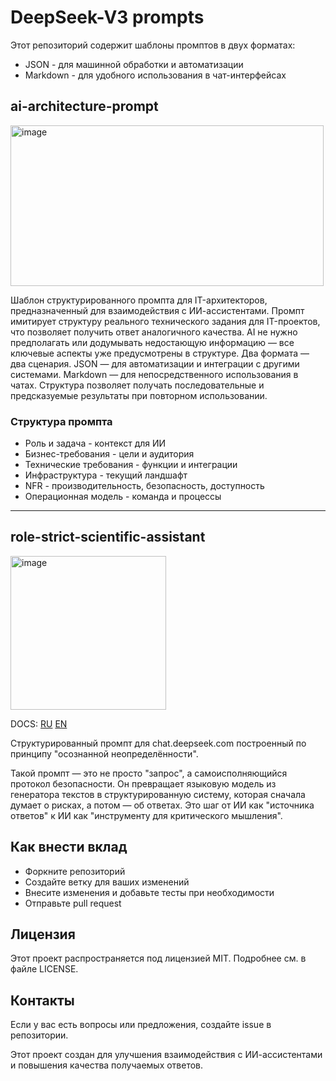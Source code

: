 # DeepSeek-V3 prompts

Этот репозиторий содержит шаблоны промптов в двух форматах:

* JSON - для машинной обработки и автоматизации
* Markdown - для удобного использования в чат-интерфейсах

## ai-architecture-prompt

<img width="501" height="257" alt="image" src="https://github.com/user-attachments/assets/789bf25f-2009-4581-8f87-8d4b9037a630" />

Шаблон структурированного промпта для IT-архитекторов, предназначенный для взаимодействия с ИИ-ассистентами. Промпт имитирует структуру реального технического задания для IT-проектов, что позволяет получить ответ аналогичного качества. AI не нужно предполагать или додумывать недостающую информацию — все ключевые аспекты уже предусмотрены в структуре. Два формата — два сценария. JSON — для автоматизации и интеграции с другими системами. Markdown — для непосредственного использования в чатах. Структура позволяет получать последовательные и предсказуемые результаты при повторном использовании.

### Структура промпта

* Роль и задача - контекст для ИИ
* Бизнес-требования - цели и аудитория
* Технические требования - функции и интеграции
* Инфраструктура - текущий ландшафт
* NFR - производительность, безопасность, доступность
* Операционная модель - команда и процессы

---

## role-strict-scientific-assistant

<img width="249" height="246" alt="image" src="https://github.com/user-attachments/assets/323b91e8-dd09-4e82-bf5d-acdfb89e58bc" />

DOCS: [RU](https://github.com/it255ru/deepseek-prompts/blob/main/docs/ru-role-strict-scientific-assistant.md) [EN](https://github.com/it255ru/deepseek-prompts/blob/main/docs/en-role-strict-scientific-assistant.md)

Структурированный промпт для chat.deepseek.com построенный по принципу "осознанной неопределённости". 

Такой промпт — это не просто "запрос", а самоисполняющийся протокол безопасности. Он превращает языковую модель из генератора текстов в структурированную систему, которая сначала думает о рисках, а потом — об ответах. Это шаг от ИИ как "источника ответов" к ИИ как "инструменту для критического мышления".


## Как внести вклад

* Форкните репозиторий
* Создайте ветку для ваших изменений
* Внесите изменения и добавьте тесты при необходимости
* Отправьте pull request

## Лицензия
Этот проект распространяется под лицензией MIT. Подробнее см. в файле LICENSE.

## Контакты
Если у вас есть вопросы или предложения, создайте issue в репозитории. 

Этот проект создан для улучшения взаимодействия с ИИ-ассистентами и повышения качества получаемых ответов.
